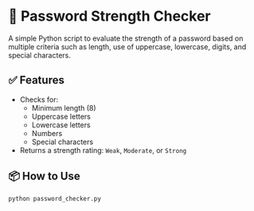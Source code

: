 # 🔐 Password Strength Checker

A simple Python script to evaluate the strength of a password based on multiple criteria such as length, use of uppercase, lowercase, digits, and special characters.

## ✅ Features

- Checks for:
  - Minimum length (8)
  - Uppercase letters
  - Lowercase letters
  - Numbers
  - Special characters
- Returns a strength rating: `Weak`, `Moderate`, or `Strong`

## 📦 How to Use

```bash
python password_checker.py
